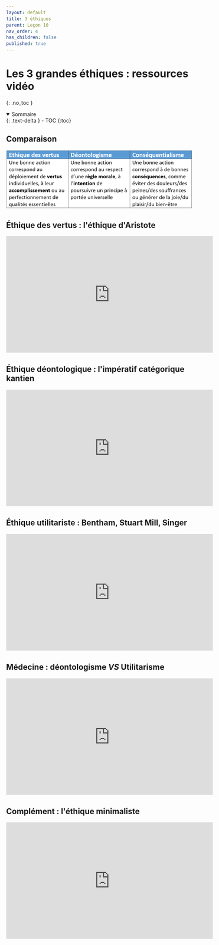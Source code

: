 ```yaml
---
layout: default
title: 3 éthiques
parent: Leçon 10
nav_order: 4
has_children: false
published: true
---
```


# Les 3 grandes éthiques : ressources vidéo
{: .no_toc }

<details open markdown="block">
  <summary>
    Sommaire
  </summary>
  {: .text-delta }
- TOC
{:toc}
</details>

## Comparaison

![étiques](../../assets/img/3ethiques.png)

## Éthique des vertus : l'éthique d'Aristote

<iframe width="560" height="315" src="https://www.youtube.com/embed/Zo1J19uk-Cc?si=iVnyomrizY30JYPO" title="YouTube video player" frameborder="0" allow="accelerometer; autoplay; clipboard-write; encrypted-media; gyroscope; picture-in-picture; web-share" referrerpolicy="strict-origin-when-cross-origin" allowfullscreen></iframe>

## Éthique déontologique : l'impératif catégorique kantien

<iframe width="560" height="315" src="https://www.youtube.com/embed/jGRufkdfE20?si=gPA8tc_GyzlIw3oe" title="YouTube video player" frameborder="0" allow="accelerometer; autoplay; clipboard-write; encrypted-media; gyroscope; picture-in-picture; web-share" referrerpolicy="strict-origin-when-cross-origin" allowfullscreen></iframe>

## Éthique utilitariste : Bentham, Stuart Mill, Singer

<iframe width="560" height="315" src="https://www.youtube.com/embed/yCDOVcvNYpY?si=nITSOjZaJwdlVO57" title="YouTube video player" frameborder="0" allow="accelerometer; autoplay; clipboard-write; encrypted-media; gyroscope; picture-in-picture; web-share" referrerpolicy="strict-origin-when-cross-origin" allowfullscreen></iframe>

## Médecine : déontologisme *VS* Utilitarisme 

<iframe width="560" height="315" src="https://www.youtube.com/embed/2rSJiViXz7c?si=Z80A39FOzOMlllNw" title="YouTube video player" frameborder="0" allow="accelerometer; autoplay; clipboard-write; encrypted-media; gyroscope; picture-in-picture; web-share" referrerpolicy="strict-origin-when-cross-origin" allowfullscreen></iframe>



## Complément : l'éthique minimaliste

<iframe width="560" height="315" src="https://www.youtube.com/embed/E-MOlx5gNm4?si=ZY0LCvihQ1EojFlg" title="YouTube video player" frameborder="0" allow="accelerometer; autoplay; clipboard-write; encrypted-media; gyroscope; picture-in-picture; web-share" referrerpolicy="strict-origin-when-cross-origin" allowfullscreen></iframe>

